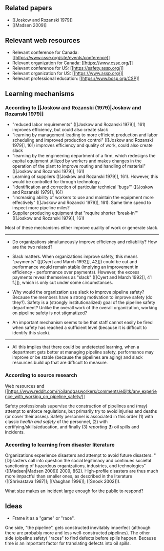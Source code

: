 ## Related papers
* [[Joskow and Rozanski 1979]]
* [[Madsen 2009]]

## Relevant web resources

* Relevant conference for Canada: [[https://www.csse.org/site/events/conference]]
* Relevant organization for Canada: [[https://www.csse.org/]]
* Relevant conference for US: [[https://safety.assp.org/]]
* Relevant organization for US: [[https://www.assp.org/]]
* Relevant professional education: [[https://www.bcsp.org/CSP]]

## Learning mechanisms

### According to [[Joskow and Rozanski (1979)|Joskow and Rozanski 1979]]
* "reduced labor requirements" ([[Joskow and Rozanski 1979]], 161) improves efficiency, but could also create slack
* "learning by management leading to more efficient production and labor scheduling and improved production control" ([[Joskow and Rozanski 1979]], 161) improves efficiency and quality of work, could also create slack
* "learning by the engineering department of a firm, which redesigns the capital equipment utilized by workers and makes changes in the operation of the plant to improve routing and handling of material" ([[Joskow and Rozanski 1979]], 161)
* Learning of suppliers ([[Joskow and Rozanski 1979]], 161). However, this would be controlled for through technology.
* "identification and correction of particular technical 'bugs'" ([[Joskow and Rozanski 1979]], 161)
* "increasing ability of workers to use and maintain the equipment more effectively" ([[Joskow and Rozanski 1979]], 161). Same time spend to inspect more pipeline miles?
* Supplier producing equipment that "require shorter 'break-in'" ([[Joskow and Rozanski 1979]], 161)


Most of these mechanisms either improve quality of work or generate slack.

---

* Do organizations simultaneously improve efficiency and reliability? How are the two related?

* Slack matters. When organizations improve safety, this means "payments" ([[Cyert and March 1992]], 42]]) could be cut and performance would remain stable (implying an improvement in efficiency - performance over payments). However, the excess payments reveal themselves as "slack" ([[Cyert and March 1992]], 41 f.]]), which is only cut under some circumstances.

* Why would the organization use slack to improve pipeline safety? Because the members have a strong motivation to improve safety (do they?). Safety is a (strongly institutionalized) goal of the pipeline safety department? Unlike the overall work of the overall organization, working on pipeline safety is not stigmatized?

* An important mechanism seems to be that staff cannot easily be fired when safety has reached a sufficient level (because it is difficult to identify this slack).

---

* All this implies that there could be undetected learning, when a department gets better at managing pipeline safety, performance may improve or be stable (because the pipelines are aging) and slack resources build up that are difficult to measure.

### According to source research

Web resources and [[https://www.reddit.com/r/oilandgasworkers/comments/e0jltk/any_experience_with_working_on_pipeline_safety/]]

Safety professionals supervise the construction of pipelines and (may) attempt to enforce regulations, but primarily try to avoid injuries and deaths (or cover their asses). Safety personnel is associated in this order (1) with classic *health and safety* of the personnel, (2) with certifying/skills/education, and finally (3) *reporting* (**!**) oil spills and incidents.

### According to learning from disaster literature

Organizations experience disasters and attempt to avoid future disasters. "[D]isasters call into question the social legitimacy and continues societal sanctioning of hazardous organizations, industries, and technologies" ([[Madsen|Madsen 2009]] 2009, 862). High-profile disasters are thus much more impactful than smaller ones, as described in the literature ([[Shrivastava 1987]]; [[Vaughan 1996]]; [[Snook 2002]]).

What size makes an incident large enough for the public to respond?

## Ideas
* Frame it as a "game" or "race". 

One side, "the pipeline", gets constructed inevitably imperfect (although there are probably more and less well-constructed pipelines). The other side (pipeline safety) "races" to find defects before spills happen. Because time is an important factor for translating defects into oil spills.